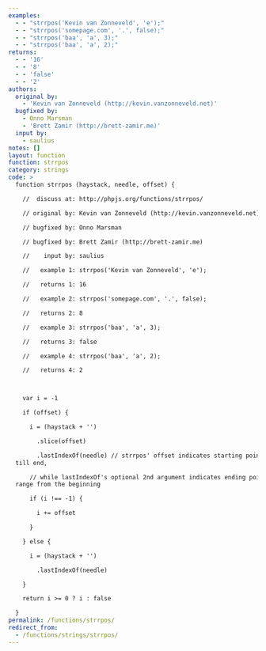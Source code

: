 ```yaml
---
examples:
  - - "strrpos('Kevin van Zonneveld', 'e');"
  - - "strrpos('somepage.com', '.', false);"
  - - "strrpos('baa', 'a', 3);"
  - - "strrpos('baa', 'a', 2);"
returns:
  - - '16'
  - - '8'
  - - 'false'
  - - '2'
authors:
  original by:
    - 'Kevin van Zonneveld (http://kevin.vanzonneveld.net)'
  bugfixed by:
    - Onno Marsman
    - 'Brett Zamir (http://brett-zamir.me)'
  input by:
    - saulius
notes: []
layout: function
function: strrpos
category: strings
code: >
  function strrpos (haystack, needle, offset) {

    //  discuss at: http://phpjs.org/functions/strrpos/

    // original by: Kevin van Zonneveld (http://kevin.vanzonneveld.net)

    // bugfixed by: Onno Marsman

    // bugfixed by: Brett Zamir (http://brett-zamir.me)

    //    input by: saulius

    //   example 1: strrpos('Kevin van Zonneveld', 'e');

    //   returns 1: 16

    //   example 2: strrpos('somepage.com', '.', false);

    //   returns 2: 8

    //   example 3: strrpos('baa', 'a', 3);

    //   returns 3: false

    //   example 4: strrpos('baa', 'a', 2);

    //   returns 4: 2



    var i = -1

    if (offset) {

      i = (haystack + '')

        .slice(offset)

        .lastIndexOf(needle) // strrpos' offset indicates starting point of range
  till end,

      // while lastIndexOf's optional 2nd argument indicates ending point of
  range from the beginning

      if (i !== -1) {

        i += offset

      }

    } else {

      i = (haystack + '')

        .lastIndexOf(needle)

    }

    return i >= 0 ? i : false

  }
permalink: /functions/strrpos/
redirect_from:
  - /functions/strings/strrpos/
---
```


<!-- WARNING! This file is auto generated by `npm run web:inject`, do not edit by hand -->
